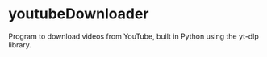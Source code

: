 # youtubeDownloader
Program to download videos from YouTube, built in Python using the yt-dlp library.
